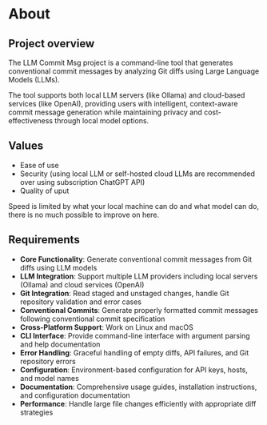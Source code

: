 # About

## Project overview

The LLM Commit Msg project is a command-line tool that generates conventional commit messages by analyzing Git diffs using Large Language Models (LLMs).

The tool supports both local LLM servers (like Ollama) and cloud-based services (like OpenAI), providing users with intelligent, context-aware commit message generation while maintaining privacy and cost-effectiveness through local model options.

## Values

- Ease of use
- Security (using local LLM or self-hosted cloud LLMs are recommended over using subscription ChatGPT API)
- Quality of uput

Speed is limited by what your local machine can do and what model can do, there is no much possible to improve on here.

## Requirements

- **Core Functionality**: Generate conventional commit messages from Git diffs using LLM models
- **LLM Integration**: Support multiple LLM providers including local servers (Ollama) and cloud services (OpenAI)
- **Git Integration**: Read staged and unstaged changes, handle Git repository validation and error cases
- **Conventional Commits**: Generate properly formatted commit messages following conventional commit specification
- **Cross-Platform Support**: Work on Linux and macOS
- **CLI Interface**: Provide command-line interface with argument parsing and help documentation
- **Error Handling**: Graceful handling of empty diffs, API failures, and Git repository errors
- **Configuration**: Environment-based configuration for API keys, hosts, and model names
- **Documentation**: Comprehensive usage guides, installation instructions, and configuration documentation
- **Performance**: Handle large file changes efficiently with appropriate diff strategies
